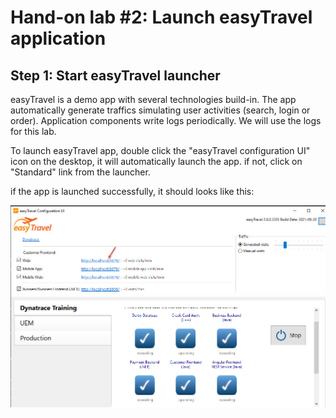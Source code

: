 # Hand-on lab #2: Launch easyTravel application

## Step 1: Start easyTravel launcher

easyTravel is a demo app with several technologies build-in. The app automatically generate traffics simulating user activities (search, login or order). Application components write logs periodically. We will use the logs for this lab. 

To launch easyTravel app, double click the "easyTravel configuration UI" icon on the desktop, it will automatically launch the app. if not, click on "Standard" link from the launcher. 

if the app is launched successfully, it should looks like this:

![RDP](../resources/lab02_01.jpg)


